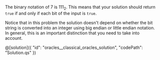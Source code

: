 The binary notation of $7$ is $111_2$. This means that your solution should return `true` if and only if each bit of the input is `true`.

Notice that in this problem the solution doesn't depend on whether the bit string is converted into an integer using 
big endian or little endian notation. In general, this is an important distinction that you need to take into account.

@[solution]({
    "id": "oracles__classical_oracles_solution",
    "codePath": "Solution.qs"
})
